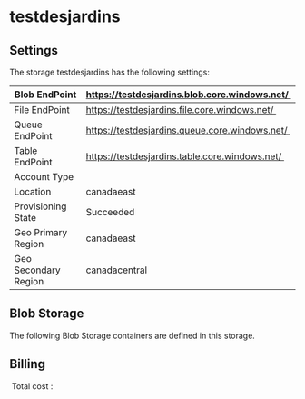 # testdesjardins

## Settings
The storage testdesjardins has the following settings:

| Blob EndPoint | https://testdesjardins.blob.core.windows.net/  |
| --- | --- |
| File EndPoint | https://testdesjardins.file.core.windows.net/  |
| Queue EndPoint | https://testdesjardins.queue.core.windows.net/  |
| Table EndPoint | https://testdesjardins.table.core.windows.net/  |
| Account Type |   |
| Location | canadaeast  |
| Provisioning State | Succeeded  |
| Geo Primary Region | canadaeast  |
| Geo Secondary Region | canadacentral  |



## Blob Storage
The following Blob Storage containers are defined in this storage. 






## Billing
 Total cost : 
